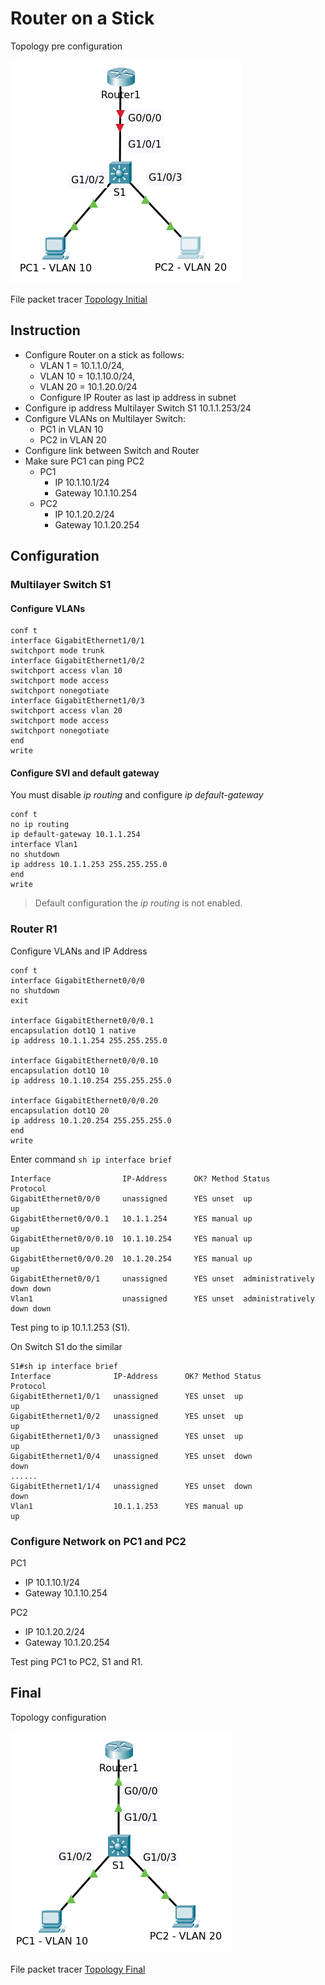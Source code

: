 
# Router on a Stick

Topology pre configuration

![Topology Inital](00.png)

File packet tracer [Topology Initial](Router_on_a_stick.pkt)

## Instruction

* Configure Router on a stick as follows:
  - VLAN 1 = 10.1.1.0/24,
  - VLAN 10 = 10.1.10.0/24,
  - VLAN 20 = 10.1.20.0/24
  - Configure IP Router as last ip address in subnet
* Configure ip address Multilayer Switch S1 10.1.1.253/24
* Configure VLANs on Multilayer Switch:
  - PC1 in VLAN 10
  - PC2 in VLAN 20
* Configure link between Switch and Router
* Make sure PC1 can ping PC2
  - PC1
    + IP 10.1.10.1/24
    + Gateway 10.1.10.254
  - PC2
    + IP 10.1.20.2/24
    + Gateway 10.1.20.254

## Configuration

### Multilayer Switch S1

#### Configure VLANs

    conf t
    interface GigabitEthernet1/0/1
    switchport mode trunk
    interface GigabitEthernet1/0/2
    switchport access vlan 10
    switchport mode access
    switchport nonegotiate
    interface GigabitEthernet1/0/3
    switchport access vlan 20
    switchport mode access
    switchport nonegotiate
    end
    write

#### Configure SVI and default gateway

You must disable _ip routing_ and configure _ip default-gateway_

    conf t
    no ip routing
    ip default-gateway 10.1.1.254    
    interface Vlan1
    no shutdown
    ip address 10.1.1.253 255.255.255.0
    end
    write

>Default configuration the _ip routing_ is not enabled.

### Router R1

Configure VLANs and IP Address

    conf t
    interface GigabitEthernet0/0/0
    no shutdown
    exit
    
    interface GigabitEthernet0/0/0.1
    encapsulation dot1Q 1 native
    ip address 10.1.1.254 255.255.255.0
    
    interface GigabitEthernet0/0/0.10
    encapsulation dot1Q 10
    ip address 10.1.10.254 255.255.255.0
    
    interface GigabitEthernet0/0/0.20
    encapsulation dot1Q 20
    ip address 10.1.20.254 255.255.255.0
    end
    write

Enter command `sh ip interface brief`

    Interface                IP-Address      OK? Method Status                Protocol 
    GigabitEthernet0/0/0     unassigned      YES unset  up                    up 
    GigabitEthernet0/0/0.1   10.1.1.254      YES manual up                    up 
    GigabitEthernet0/0/0.10  10.1.10.254     YES manual up                    up 
    GigabitEthernet0/0/0.20  10.1.20.254     YES manual up                    up 
    GigabitEthernet0/0/1     unassigned      YES unset  administratively down down 
    Vlan1                    unassigned      YES unset  administratively down down

Test ping to ip 10.1.1.253 (S1).

On Switch S1 do the similar

    S1#sh ip interface brief 
    Interface              IP-Address      OK? Method Status                Protocol 
    GigabitEthernet1/0/1   unassigned      YES unset  up                    up 
    GigabitEthernet1/0/2   unassigned      YES unset  up                    up 
    GigabitEthernet1/0/3   unassigned      YES unset  up                    up 
    GigabitEthernet1/0/4   unassigned      YES unset  down                  down 
    ......
    GigabitEthernet1/1/4   unassigned      YES unset  down                  down 
    Vlan1                  10.1.1.253      YES manual up                    up

### Configure Network on PC1 and PC2

PC1

- IP 10.1.10.1/24
- Gateway 10.1.10.254

PC2

- IP 10.1.20.2/24
- Gateway 10.1.20.254

Test ping PC1 to PC2, S1 and R1.

## Final

Topology configuration

![Topology Final](01.png)

File packet tracer [Topology Final](Router_on_a_stick_Final.pkt)


